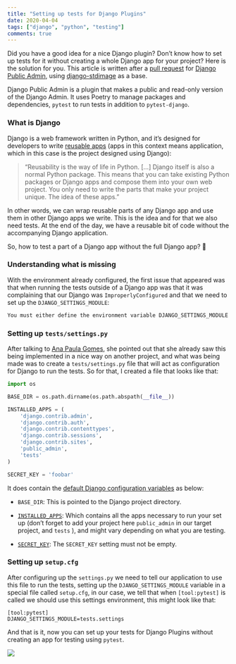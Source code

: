 ```yaml
---
title: "Setting up tests for Django Plugins"
date: 2020-04-04
tags: ["django", "python", "testing"]
comments: true
---
```


Did you have a good idea for a nice Django plugin? Don’t know how to set up tests for it without creating a whole Django app for your project? Here is the solution for you. This article is written after a [pull request](https://github.com/cuducos/django-public-admin/pull/11) for [Django Public Admin](https://github.com/cuducos/django-public-admin), using [django-stdimage](https://github.com/codingjoe/django-stdimage) as a base.

Django Public Admin is a plugin that makes a public and read-only version of the Django Admin. It uses Poetry to manage packages and dependencies, `pytest` to run tests in addition to `pytest-django`.

### What is Django

Django is a web framework written in Python, and it’s designed for developers to write [reusable apps](https://docs.djangoproject.com/en/3.0/intro/reusable-apps/) (apps in this context means application, which in this case is the project designed using Django):

> “Reusability is the way of life in Python. […] Django itself is also a normal Python package. This means that you can take existing Python packages or Django apps and compose them into your own web project. You only need to write the parts that make your project unique. The idea of these apps.”

In other words, we can wrap reusable parts of any Django app and use them in other Django apps we write. This is the idea and for that we also need tests. At the end of the day, we have a reusable bit of code without the accompanying Django application.

So, how to test a part of a Django app without the full Django app? 🤔

### Understanding what is missing

With the environment already configured, the first issue that appeared was that when running the tests outside of a Django app was that it was complaining that our Django was `ImproperlyConfigured` and that we need to set up the `DJANGO_SETTINGS_MODULE`:

```sh
You must either define the environment variable DJANGO_SETTINGS_MODULE or call settings.configure() before accessing settings.
```

### Setting up `tests/settings.py`

After talking to [Ana Paula Gomes](https://twitter.com/AnaPaulaGomess), she pointed out that she already saw this being implemented in a nice way on another project, and what was being made was to create a `tests/settings.py` file that will act as configuration for Django to run the tests. So for that, I created a file that looks like that:

```python
import os

BASE_DIR = os.path.dirname(os.path.abspath(__file__))

INSTALLED_APPS = (
    'django.contrib.admin',
    'django.contrib.auth',
    'django.contrib.contenttypes',
    'django.contrib.sessions',
    'django.contrib.sites',
    'public_admin',
    'tests'
)

SECRET_KEY = 'foobar'
```

It does contain the [default Django configuration variables](https://docs.djangoproject.com/en/3.0/ref/settings/) as below:

* `BASE_DIR`: This is pointed to the Django project directory.

* [`INSTALLED_APPS`](https://docs.djangoproject.com/en/3.0/ref/settings/#installed-apps): Which contains all the apps necessary to run your set up (don’t forget to add your project here `public_admin` in our target project, and `tests` ), and might vary depending on what you are testing.

* [`SECRET_KEY`](https://docs.djangoproject.com/en/3.0/ref/settings/#secret-key): The `SECRET_KEY` setting must not be empty.

### Setting up `setup.cfg`

After configuring up the `settings.py` we need to tell our application to use this file to run the tests, setting up the `DJANGO_SETTINGS_MODULE` variable in a special file called `setup.cfg`, in our case, we tell that when `[tool:pytest]` is called we should use this settings environment, this might look like that:

```
[tool:pytest]
DJANGO_SETTINGS_MODULE=tests.settings
```

And that is it, now you can set up your tests for Django Plugins without creating an app for testing using `pytest`.

![](https://media.giphy.com/media/l0HlGS7yQ9AUwlY52/giphy.gif)
